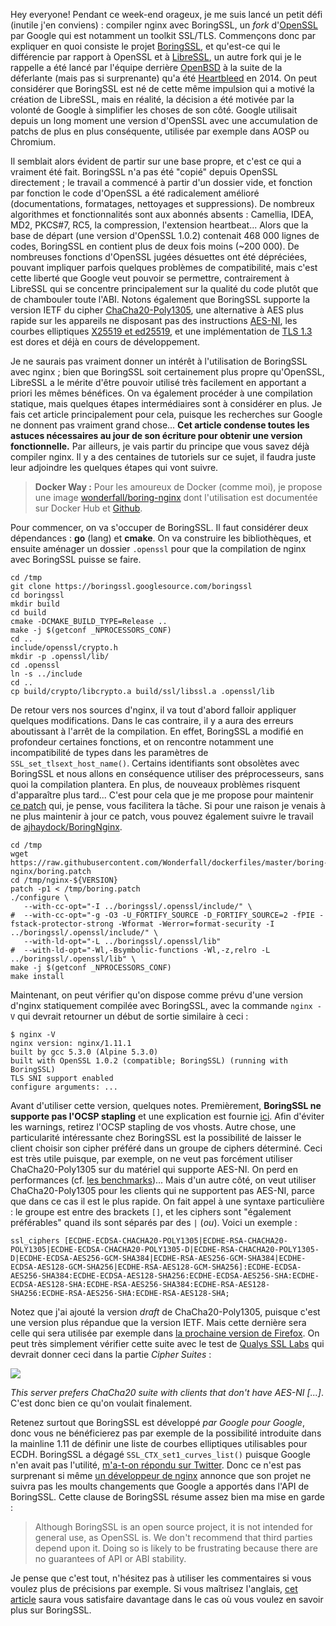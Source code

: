 Hey everyone! Pendant ce week-end orageux, je me suis lancé un petit défi (inutile j'en conviens) : compiler nginx avec BoringSSL, un *fork* d'[OpenSSL](https://www.openssl.org/) par Google qui est notamment un toolkit SSL/TLS. Commençons donc par expliquer en quoi consiste le projet [BoringSSL](https://boringssl.googlesource.com/boringssl/), et qu'est-ce qui le différencie par rapport à OpenSSL et à [LibreSSL](http://www.libressl.org/), un autre fork qui je le rappelle a été lancé par l'équipe derrière [OpenBSD](http://www.openbsd.org/) à la suite de la déferlante (mais pas si surprenante) qu'a été [Heartbleed](https://en.wikipedia.org/wiki/Heartbleed) en 2014. On peut considérer que BoringSSL est né de cette même impulsion qui a motivé la création de LibreSSL, mais en réalité, la décision a été motivée par la volonté de Google à simplifier les choses de son côté. Google utilisait depuis un long moment une version d'OpenSSL avec une accumulation de patchs de plus en plus conséquente, utilisée par exemple dans AOSP ou Chromium.

Il semblait alors évident de partir sur une base propre, et c'est ce qui a vraiment été fait. BoringSSL n'a pas été "copié" depuis OpenSSL directement ; le travail a commencé à partir d'un dossier vide, et fonction par fonction le code d'OpenSSL a été radicalement amélioré (documentations, formatages, nettoyages et suppressions). De nombreux algorithmes et fonctionnalités sont aux abonnés absents : Camellia, IDEA, MD2, PKCS#7, RC5, la compression, l'extension heartbeat... Alors que la base de départ (une version d'OpenSSL 1.0.2) contenait 468 000 lignes de codes, BoringSSL en contient plus de deux fois moins (~200 000). De nombreuses fonctions d'OpenSSL jugées désuettes ont été dépréciées, pouvant impliquer parfois quelques problèmes de compatibilité, mais c'est cette liberté que Google veut pouvoir se permettre, contrairement à LibreSSL qui se concentre principalement sur la qualité du code plutôt que de chambouler toute l'ABI. Notons également que BoringSSL supporte la version IETF du cipher [ChaCha20-Poly1305](https://tools.ietf.org/html/rfc7539), une alternative à AES plus rapide sur les appareils ne disposant pas des instructions [AES-NI](https://en.wikipedia.org/wiki/AES_instruction_set), les courbes elliptiques [X25519 et ed25519](https://cr.yp.to/ecdh.html), et une implémentation de [TLS 1.3](https://tlswg.github.io/tls13-spec/) est dores et déjà en cours de développement.

Je ne saurais pas vraiment donner un intérêt à l'utilisation de BoringSSL avec nginx ; bien que BoringSSL soit certainement plus propre qu'OpenSSL, LibreSSL a le mérite d'être pouvoir utilisé très facilement en apportant a priori les mêmes bénéfices. On va également procéder à une compilation statique, mais quelques étapes intermédiaires sont à considérer en plus. Je fais cet article principalement pour cela, puisque les recherches sur Google ne donnent pas vraiment grand chose... **Cet article condense toutes les astuces nécessaires au jour de son écriture pour obtenir une version fonctionnelle.** Par ailleurs, je vais partir du principe que vous savez déjà compiler nginx. Il y a des centaines de tutoriels sur ce sujet, il faudra juste leur adjoindre les quelques étapes qui vont suivre.

>**Docker Way :** Pour les amoureux de Docker (comme moi), je propose une image [wonderfall/boring-nginx](https://hub.docker.com/r/wonderfall/boring-nginx/) dont l'utilisation est documentée sur Docker Hub et [Github](https://github.com/Wonderfall/dockerfiles/tree/master/boring-nginx).

Pour commencer, on va s'occuper de BoringSSL. Il faut considérer deux dépendances : **go** (lang) et **cmake**. On va construire les bibliothèques, et ensuite aménager un dossier `.openssl` pour que la compilation de nginx avec BoringSSL puisse se faire.

```language-bash
cd /tmp
git clone https://boringssl.googlesource.com/boringssl
cd boringssl
mkdir build
cd build
cmake -DCMAKE_BUILD_TYPE=Release ..
make -j $(getconf _NPROCESSORS_CONF)
cd ..
include/openssl/crypto.h
mkdir -p .openssl/lib/
cd .openssl
ln -s ../include
cd ..
cp build/crypto/libcrypto.a build/ssl/libssl.a .openssl/lib
```

De retour vers nos sources d'nginx, il va tout d'abord falloir appliquer quelques modifications. Dans le cas contraire, il y a aura des erreurs aboutissant à l'arrêt de la compilation. En effet, BoringSSL a modifié en profondeur certaines fonctions, et on rencontre notamment une incompatibilité de types dans les paramètres de `SSL_set_tlsext_host_name()`. Certains identifiants sont obsolètes avec BoringSSL et nous allons en conséquence utiliser des préprocesseurs, sans quoi la compilation plantera. En plus, de nouveaux problèmes risquent d'apparaître plus tard... C'est pour cela que je me propose pour maintenir [ce patch](https://raw.githubusercontent.com/Wonderfall/dockerfiles/master/boring-nginx/boring.patch) qui, je pense, vous facilitera la tâche. Si pour une raison je venais à ne plus maintenir à jour ce patch, vous pouvez également suivre le travail de [ajhaydock/BoringNginx](https://github.com/ajhaydock/BoringNginx).

```language-bash
cd /tmp
wget https://raw.githubusercontent.com/Wonderfall/dockerfiles/master/boring-nginx/boring.patch
cd /tmp/nginx-${VERSION}
patch -p1 < /tmp/boring.patch
./configure \
   --with-cc-opt="-I ../boringssl/.openssl/include/" \
#  --with-cc-opt="-g -O3 -U_FORTIFY_SOURCE -D_FORTIFY_SOURCE=2 -fPIE -fstack-protector-strong -Wformat -Werror=format-security -I ../boringssl/.openssl/include/" \
   --with-ld-opt="-L ../boringssl/.openssl/lib"
#  --with-ld-opt="-Wl,-Bsymbolic-functions -Wl,-z,relro -L ../boringssl/.openssl/lib" \
make -j $(getconf _NPROCESSORS_CONF)
make install
```

Maintenant, on peut vérifier qu'on dispose comme prévu d'une version d'nginx statiquement compilée avec BoringSSL, avec la commande `nginx -V` qui devrait retourner un début de sortie similaire à ceci :

```language-bash
$ nginx -V
nginx version: nginx/1.11.1
built by gcc 5.3.0 (Alpine 5.3.0)
built with OpenSSL 1.0.2 (compatible; BoringSSL) (running with BoringSSL)
TLS SNI support enabled
configure arguments: ...
```

Avant d'utiliser cette version, quelques notes. Premièrement, **BoringSSL ne supporte pas l'OCSP stapling** et une explication est fournie [ici](https://www.imperialviolet.org/2014/04/19/revchecking.html). Afin d'éviter les warnings, retirez l'OCSP stapling de vos vhosts. Autre chose, une particularité intéressante chez BoringSSL est la possibilité de laisser le client choisir son cipher préféré dans un groupe de ciphers déterminé. Ceci est très utile puisque, par exemple, on ne veut pas forcément utiliser ChaCha20-Poly1305 sur du matériel qui supporte AES-NI. On perd en performances (cf. [les benchmarks](https://calomel.org/aesni_ssl_performance.html))... Mais d'un autre côté, on veut utiliser ChaCha20-Poly1305 pour les clients qui ne supportent pas AES-NI, parce que dans ce cas il est le plus rapide. On fait appel à une syntaxe particulière : le groupe est entre des brackets `[]`, et les ciphers sont "également préférables" quand ils sont séparés par des `|` (*ou*). Voici un exemple :

```language-nginx
ssl_ciphers [ECDHE-ECDSA-CHACHA20-POLY1305|ECDHE-RSA-CHACHA20-POLY1305|ECDHE-ECDSA-CHACHA20-POLY1305-D|ECDHE-RSA-CHACHA20-POLY1305-D|ECDHE-ECDSA-AES256-GCM-SHA384|ECDHE-RSA-AES256-GCM-SHA384|ECDHE-ECDSA-AES128-GCM-SHA256|ECDHE-RSA-AES128-GCM-SHA256]:ECDHE-ECDSA-AES256-SHA384:ECDHE-ECDSA-AES128-SHA256:ECDHE-ECDSA-AES256-SHA:ECDHE-ECDSA-AES128-SHA:ECDHE-RSA-AES256-SHA384:ECDHE-RSA-AES128-SHA256:ECDHE-RSA-AES256-SHA:ECDHE-RSA-AES128-SHA;
```

Notez que j'ai ajouté la version *draft* de ChaCha20-Poly1305, puisque c'est une version plus répandue que la version IETF. Mais cette dernière sera celle qui sera utilisée par exemple dans [la prochaine version de Firefox](https://bugzilla.mozilla.org/show_bug.cgi?id=1247860). On peut très simplement vérifier cette suite avec le test de [Qualys SSL Labs](https://www.ssllabs.com/ssltest/) qui devrait donner ceci dans la partie *Cipher Suites* :

![](https://pix.schrodinger.io/3JVGujGV/HE64PE3e.png)

*This server prefers ChaCha20 suite with clients that don't have AES-NI [...]*. C'est donc bien ce qu'on voulait finalement. 

Retenez surtout que BoringSSL est développé *par Google pour Google*, donc vous ne bénéficierez pas par exemple de la possibilité introduite dans la mainline 1.11 de définir une liste de courbes elliptiques utilisables pour ECDH. BoringSSL a dégagé `SSL_CTX_set1_curves_list()` puisque Google n'en avait pas l'utilité, [m'a-t-on répondu sur Twitter](https://twitter.com/davidben__/status/739095518568194048). Donc ce n'est pas surprenant si même [un développeur de nginx](https://trac.nginx.org/nginx/ticket/993#comment:1) annonce que son projet ne suivra pas les moults changements que Google a apportés dans l'API de BoringSSL. Cette clause de BoringSSL résume assez bien ma mise en garde :

>Although BoringSSL is an open source project, it is not intended for general use, as OpenSSL is. We don't recommend that third parties depend upon it. Doing so is likely to be frustrating because there are no guarantees of API or ABI stability.
 
Je pense que c'est tout, n'hésitez pas à utiliser les commentaires si vous voulez plus de précisions par exemple. Si vous maîtrisez l'anglais, [cet article](https://www.imperialviolet.org/2015/10/17/boringssl.html) saura vous satisfaire davantage dans le cas où vous voulez en savoir plus sur BoringSSL. 
